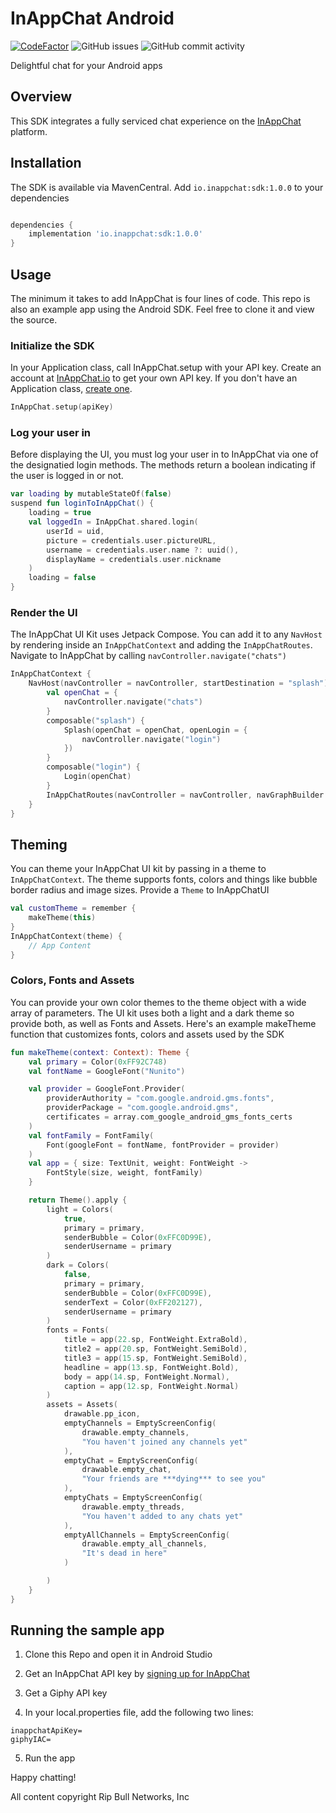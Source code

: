 # InAppChat Android

[![CodeFactor](https://www.codefactor.io/repository/github/inappchat/android/badge)](https://www.codefactor.io/repository/github/inappchat/android) ![GitHub issues](https://img.shields.io/github/issues/InAppChat/android) ![GitHub commit activity](https://img.shields.io/github/commit-activity/y/inappchat/android)

Delightful chat for your Android apps

## Overview

This SDK integrates a fully serviced chat experience on the [InAppChat](https://inappchat.io)
platform.

## Installation

The SDK is available via MavenCentral. Add `io.inappchat:sdk:1.0.0` to your dependencies

```gradle

dependencies {
    implementation 'io.inappchat:sdk:1.0.0'
}

```

## Usage

The minimum it takes to add InAppChat is four lines of code. This repo is also an example app using
the Android SDK. Feel free to clone it and view the source.

### Initialize the SDK

In your Application class, call InAppChat.setup with your API key. Create an account
at [InAppChat.io](https://inappchat.io) to get your own API key. If you don't have an Application
class, [create one](https://guides.codepath.com/android/Understanding-the-Android-Application-Class).

```kotlin
InAppChat.setup(apiKey)
```

### Log your user in

Before displaying the UI, you must log your user in to InAppChat via one of the designatied login
methods. The methods return a boolean indicating if the user is logged in or not.

```kotlin
var loading by mutableStateOf(false)
suspend fun loginToInAppChat() {
    loading = true
    val loggedIn = InAppChat.shared.login(
        userId = uid,
        picture = credentials.user.pictureURL,
        username = credentials.user.name ?: uuid(),
        displayName = credentials.user.nickname
    )
    loading = false
}
```

### Render the UI

The InAppChat UI Kit uses Jetpack Compose.
You can add it to any `NavHost` by rendering inside an `InAppChatContext` and adding
the `InAppChatRoutes`. Navigate to InAppChat by calling `navController.navigate("chats")`

```kotlin
InAppChatContext {
    NavHost(navController = navController, startDestination = "splash") {
        val openChat = {
            navController.navigate("chats")
        }
        composable("splash") {
            Splash(openChat = openChat, openLogin = {
                navController.navigate("login")
            })
        }
        composable("login") {
            Login(openChat)
        }
        InAppChatRoutes(navController = navController, navGraphBuilder = this)
    }
}
```

## Theming

You can theme your InAppChat UI kit by passing in a theme to `InAppChatContext`. The theme supports
fonts, colors and things like bubble border radius and image sizes. Provide a `Theme` to InAppChatUI

```kotlin
val customTheme = remember {
    makeTheme(this)
}
InAppChatContext(theme) {
    // App Content
}
```

### Colors, Fonts and Assets

You can provide your own color themes to the theme object with a wide array of parameters. The UI
kit uses both a light and a dark theme so provide both, as well as Fonts and Assets. Here's an
example makeTheme function that customizes fonts, colors and assets used by the SDK

```kotlin
fun makeTheme(context: Context): Theme {
    val primary = Color(0xFF92C748)
    val fontName = GoogleFont("Nunito")

    val provider = GoogleFont.Provider(
        providerAuthority = "com.google.android.gms.fonts",
        providerPackage = "com.google.android.gms",
        certificates = array.com_google_android_gms_fonts_certs
    )
    val fontFamily = FontFamily(
        Font(googleFont = fontName, fontProvider = provider)
    )
    val app = { size: TextUnit, weight: FontWeight ->
        FontStyle(size, weight, fontFamily)
    }

    return Theme().apply {
        light = Colors(
            true,
            primary = primary,
            senderBubble = Color(0xFFC0D99E),
            senderUsername = primary
        )
        dark = Colors(
            false,
            primary = primary,
            senderBubble = Color(0xFFC0D99E),
            senderText = Color(0xFF202127),
            senderUsername = primary
        )
        fonts = Fonts(
            title = app(22.sp, FontWeight.ExtraBold),
            title2 = app(20.sp, FontWeight.SemiBold),
            title3 = app(15.sp, FontWeight.SemiBold),
            headline = app(13.sp, FontWeight.Bold),
            body = app(14.sp, FontWeight.Normal),
            caption = app(12.sp, FontWeight.Normal)
        )
        assets = Assets(
            drawable.pp_icon,
            emptyChannels = EmptyScreenConfig(
                drawable.empty_channels,
                "You haven't joined any channels yet"
            ),
            emptyChat = EmptyScreenConfig(
                drawable.empty_chat,
                "Your friends are ***dying*** to see you"
            ),
            emptyChats = EmptyScreenConfig(
                drawable.empty_threads,
                "You haven't added to any chats yet"
            ),
            emptyAllChannels = EmptyScreenConfig(
                drawable.empty_all_channels,
                "It's dead in here"
            )

        )
    }
}
```

## Running the sample app

1. Clone this Repo and open it in Android Studio

2. Get an InAppChat API key by [signing up for InAppChat](https://inappchat.io)

3. Get a Giphy API key

4. In your local.properties file, add the following two lines:

```
inappchatApiKey=
giphyIAC=
```

5. Run the app

Happy chatting!

All content copyright Rip Bull Networks, Inc
